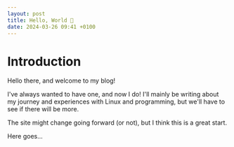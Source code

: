 ```yaml
---
layout: post
title: Hello, World 👋
date: 2024-03-26 09:41 +0100
---
```


# Introduction

Hello there, and welcome to my blog!

I've always wanted to have one, and now I do! I'll mainly be writing about my journey and experiences with Linux and programming, but we'll have to see if there will be more.

The site might change going forward (or not), but I think this is a great start.

Here goes...
